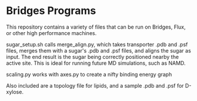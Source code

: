 # Bridges Programs

This repository contains a variety of files that can be run on Bridges, Flux, or other high performance machines. 

sugar_setup.sh calls merge_align.py, which takes transporter .pdb and .psf files, merges them with a sugar's .pdb and .psf files, and aligns the sugar
as input. The end result is the sugar being correctly positioned nearby the active site. This is ideal for running future MD simulations, such as NAMD.

scaling.py works with axes.py to create a nifty binding energy graph

Also included are a topology file for lipids, and a sample .pdb and .psf for D-xylose.
